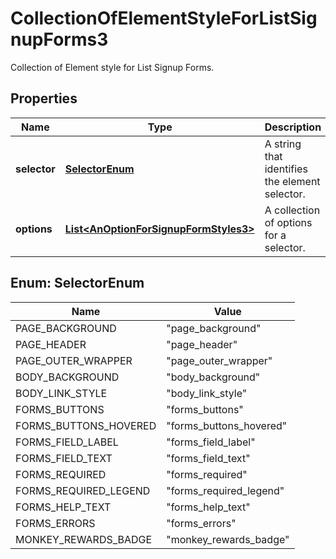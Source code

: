 

# CollectionOfElementStyleForListSignupForms3

Collection of Element style for List Signup Forms.

## Properties

| Name | Type | Description | Notes |
|------------ | ------------- | ------------- | -------------|
|**selector** | [**SelectorEnum**](#SelectorEnum) | A string that identifies the element selector. |  [optional] |
|**options** | [**List&lt;AnOptionForSignupFormStyles3&gt;**](AnOptionForSignupFormStyles3.md) | A collection of options for a selector. |  [optional] |



## Enum: SelectorEnum

| Name | Value |
|---- | -----|
| PAGE_BACKGROUND | &quot;page_background&quot; |
| PAGE_HEADER | &quot;page_header&quot; |
| PAGE_OUTER_WRAPPER | &quot;page_outer_wrapper&quot; |
| BODY_BACKGROUND | &quot;body_background&quot; |
| BODY_LINK_STYLE | &quot;body_link_style&quot; |
| FORMS_BUTTONS | &quot;forms_buttons&quot; |
| FORMS_BUTTONS_HOVERED | &quot;forms_buttons_hovered&quot; |
| FORMS_FIELD_LABEL | &quot;forms_field_label&quot; |
| FORMS_FIELD_TEXT | &quot;forms_field_text&quot; |
| FORMS_REQUIRED | &quot;forms_required&quot; |
| FORMS_REQUIRED_LEGEND | &quot;forms_required_legend&quot; |
| FORMS_HELP_TEXT | &quot;forms_help_text&quot; |
| FORMS_ERRORS | &quot;forms_errors&quot; |
| MONKEY_REWARDS_BADGE | &quot;monkey_rewards_badge&quot; |



